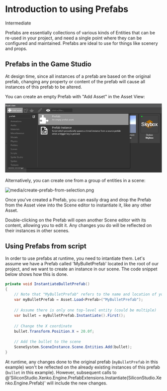 # Introduction to using Prefabs

<div class="doc-incomplete"/>
<span class="label label-doc-level">Intermediate</span>

Prefabs are essentially collections of various kinds of Entities that can be re-used in your project, and need a single point where they can be configured and maintained. Prefabs are ideal to use for things like scenery and props.

## Prefabs in the Game Studio

At design time, since all instances of a prefab are based on the original prefab, changing any property or content of the prefab will cause all instances of this prefab to be altered.

You can create an empty Prefab with "Add Asset" in the Asset View:

![media/create-new-prefab.png](media/create-new-prefab.png)

Alternatively, you can create one from a group of entities in a scene:

![media/create-prefab-from-selection.png](media/create-prefab-from-selection.png)

Once you've created a Prefab, you can easily drag and drop the Prefab from the Asset view into the Scene editor to instantiate it, like any other Asset.

Double-clicking on the Prefab will open another Scene editor with its content, allowing you to edit it. Any changes you do will be reflected on their instances in other scenes.

## Using Prefabs from script

In order to use prefabs at runtime, you need to intantiate them. Let's assume we have a Prefab called 'MyBulletPrefab' located in the root of our project, and we want to create an instance in our scene. The code snippet below shows how this is done.

````cs
private void InstantiateBulletPrefab()
{
    // Note that "MyBulletPrefab" refers to the name and location of your prefab Asset
    var myBulletPrefab = Asset.Load<Prefab>("MyBulletPrefab");
    
    // Assume there is only one top-level entity (could be multiple)
    var bullet = myBulletPrefab.Instantiate().First();

    // Change the X coordinate
    bullet.Transform.Position.X = 20.0f;
    
    // Add the bullet to the scene
    SceneSystem.SceneInstance.Scene.Entities.Add(bullet);
}
````

At runtime, any changes done to the original prefab (`myBulletPrefab` in this example) won't be reflected on the already existing instances of this prefab (`bullet` in this example). However, subsequent calls to @'SiliconStudio.Xenko.Engine.PrefabExtensions.Instantiate(SiliconStudio.Xenko.Engine.Prefab)' will include the new changes.